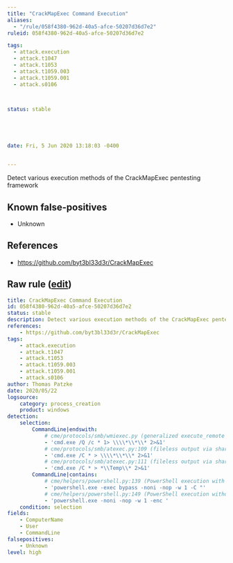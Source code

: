 ```yaml
---
title: "CrackMapExec Command Execution"
aliases:
  - "/rule/058f4380-962d-40a5-afce-50207d36d7e2"
ruleid: 058f4380-962d-40a5-afce-50207d36d7e2

tags:
  - attack.execution
  - attack.t1047
  - attack.t1053
  - attack.t1059.003
  - attack.t1059.001
  - attack.s0106



status: stable





date: Fri, 5 Jun 2020 13:18:03 -0400


---
```


Detect various execution methods of the CrackMapExec pentesting framework

<!--more-->


## Known false-positives

* Unknown



## References

* https://github.com/byt3bl33d3r/CrackMapExec


## Raw rule ([edit](https://github.com/SigmaHQ/sigma/edit/master/rules/windows/process_creation/proc_creation_win_susp_crackmapexec_execution.yml))
```yaml
title: CrackMapExec Command Execution
id: 058f4380-962d-40a5-afce-50207d36d7e2
status: stable
description: Detect various execution methods of the CrackMapExec pentesting framework
references:
    - https://github.com/byt3bl33d3r/CrackMapExec
tags:
    - attack.execution
    - attack.t1047
    - attack.t1053
    - attack.t1059.003
    - attack.t1059.001
    - attack.s0106
author: Thomas Patzke
date: 2020/05/22
logsource:
    category: process_creation
    product: windows
detection:
    selection:
        CommandLine|endswith:
            # cme/protocols/smb/wmiexec.py (generalized execute_remote and execute_fileless)
            - 'cmd.exe /Q /c * 1> \\\\*\\*\\* 2>&1'
            # cme/protocols/smb/atexec.py:109 (fileless output via share)
            - 'cmd.exe /C * > \\\\*\\*\\* 2>&1'
            # cme/protocols/smb/atexec.py:111 (fileless output via share)
            - 'cmd.exe /C * > *\\Temp\\* 2>&1'
        CommandLine|contains:
            # cme/helpers/powershell.py:139 (PowerShell execution with obfuscation)
            - 'powershell.exe -exec bypass -noni -nop -w 1 -C "'
            # cme/helpers/powershell.py:149 (PowerShell execution without obfuscation)
            - 'powershell.exe -noni -nop -w 1 -enc '
    condition: selection
fields:
    - ComputerName
    - User
    - CommandLine
falsepositives:
    - Unknown
level: high

```
